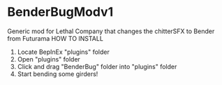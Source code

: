 # BenderBugModv1
Generic mod for Lethal Company that changes the chitterSFX to Bender from Futurama 
HOW TO INSTALL
1. Locate BepInEx "plugins" folder
2. Open "plugins" folder
3. Click and drag "BenderBug" folder into "plugins" folder
4. Start bending some girders!
